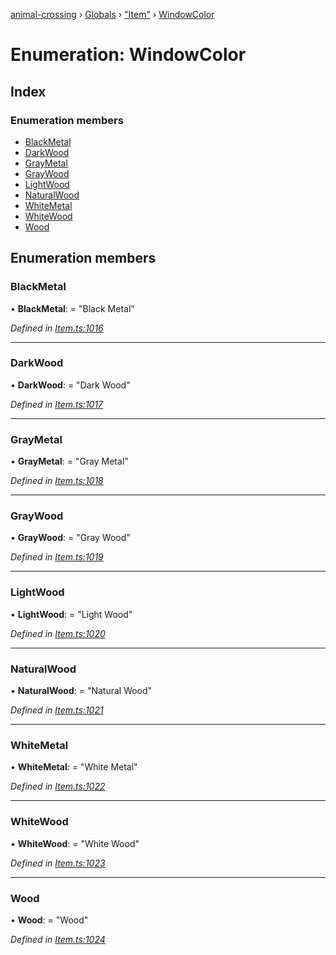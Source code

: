 [animal-crossing](../README.md) › [Globals](../globals.md) › ["Item"](../modules/_item_.md) › [WindowColor](_item_.windowcolor.md)

# Enumeration: WindowColor

## Index

### Enumeration members

* [BlackMetal](_item_.windowcolor.md#blackmetal)
* [DarkWood](_item_.windowcolor.md#darkwood)
* [GrayMetal](_item_.windowcolor.md#graymetal)
* [GrayWood](_item_.windowcolor.md#graywood)
* [LightWood](_item_.windowcolor.md#lightwood)
* [NaturalWood](_item_.windowcolor.md#naturalwood)
* [WhiteMetal](_item_.windowcolor.md#whitemetal)
* [WhiteWood](_item_.windowcolor.md#whitewood)
* [Wood](_item_.windowcolor.md#wood)

## Enumeration members

###  BlackMetal

• **BlackMetal**: = "Black Metal"

*Defined in [Item.ts:1016](https://github.com/Norviah/animal-crossing/blob/e9cea70/module/types/Item.ts#L1016)*

___

###  DarkWood

• **DarkWood**: = "Dark Wood"

*Defined in [Item.ts:1017](https://github.com/Norviah/animal-crossing/blob/e9cea70/module/types/Item.ts#L1017)*

___

###  GrayMetal

• **GrayMetal**: = "Gray Metal"

*Defined in [Item.ts:1018](https://github.com/Norviah/animal-crossing/blob/e9cea70/module/types/Item.ts#L1018)*

___

###  GrayWood

• **GrayWood**: = "Gray Wood"

*Defined in [Item.ts:1019](https://github.com/Norviah/animal-crossing/blob/e9cea70/module/types/Item.ts#L1019)*

___

###  LightWood

• **LightWood**: = "Light Wood"

*Defined in [Item.ts:1020](https://github.com/Norviah/animal-crossing/blob/e9cea70/module/types/Item.ts#L1020)*

___

###  NaturalWood

• **NaturalWood**: = "Natural Wood"

*Defined in [Item.ts:1021](https://github.com/Norviah/animal-crossing/blob/e9cea70/module/types/Item.ts#L1021)*

___

###  WhiteMetal

• **WhiteMetal**: = "White Metal"

*Defined in [Item.ts:1022](https://github.com/Norviah/animal-crossing/blob/e9cea70/module/types/Item.ts#L1022)*

___

###  WhiteWood

• **WhiteWood**: = "White Wood"

*Defined in [Item.ts:1023](https://github.com/Norviah/animal-crossing/blob/e9cea70/module/types/Item.ts#L1023)*

___

###  Wood

• **Wood**: = "Wood"

*Defined in [Item.ts:1024](https://github.com/Norviah/animal-crossing/blob/e9cea70/module/types/Item.ts#L1024)*
